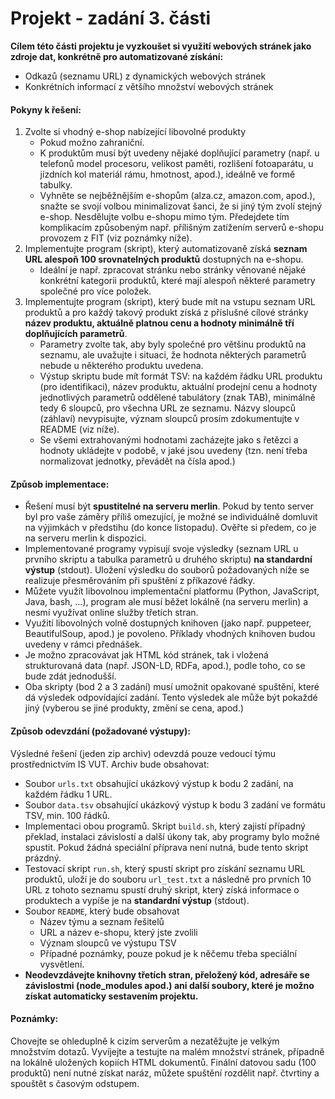 # Projekt - zadání 3. části

**Cílem této části projektu je vyzkoušet si využití webových stránek jako zdroje dat, konkrétně pro automatizované získání:**
* Odkazů (seznamu URL) z dynamických webových stránek
* Konkrétních informací z většího množství webových stránek

#### Pokyny k řešení:
1. Zvolte si vhodný e-shop nabízející libovolné produkty
    * Pokud možno zahraniční.
    * K produktům musí být uvedeny nějaké doplňující parametry (např. u telefonů model procesoru, velikost paměti, rozlišení fotoaparátu, u jízdních kol materiál rámu, hmotnost, apod.), ideálně ve formě tabulky.
    * Vyhněte se nejběžnějším e-shopům (alza.cz, amazon.com, apod.), snažte se svojí volbou minimalizovat šanci, že si jiný tým zvolí stejný e-shop. Nesdělujte volbu e-shopu mimo tým. Předejdete tím komplikacím způsobeným např. přílišným zatížením serverů e-shopu provozem z FIT (viz poznámky níže).
2. Implementujte program (skript), který automatizovaně získá **seznam URL alespoň 100 srovnatelných produktů** dostupných na e-shopu.
    * Ideální je např. zpracovat stránku nebo stránky věnované nějaké konkrétní kategorii produktů, které mají alespoň některé parametry společné pro více položek.
3. Implementujte program (skript), který bude mít na vstupu seznam URL produktů a pro každý takový produkt získá z příslušné cílové stránky **název produktu, aktuálně platnou cenu a hodnoty minimálně tří doplňujících parametrů**.
    * Parametry zvolte tak, aby byly společné pro většinu produktů na seznamu, ale uvažujte i situaci, že hodnota některých parametrů nebude u některého produktu uvedena.
    * Výstup skriptu bude mít formát TSV: na každém řádku URL produktu (pro identifikaci), název produktu, aktuální prodejní cenu a hodnoty jednotlivých parametrů oddělené tabulátory (znak TAB), minimálně tedy 6 sloupců, pro všechna URL ze seznamu. Názvy sloupců (záhlaví) nevypisujte, význam sloupců prosím zdokumentujte v README (viz níže).
    * Se všemi extrahovanými hodnotami zacházejte jako s řetězci a hodnoty ukládejte v podobě, v jaké jsou uvedeny (tzn. není třeba normalizovat jednotky, převádět na čísla apod.)

#### Způsob implementace:
* Řešení musí být **spustitelné na serveru merlin**. Pokud by tento server byl pro vaše záměry příliš omezující, je možné se individuálně domluvit na výjimkách v předstihu (do konce listopadu). Ověřte si předem, co je na serveru merlin k dispozici.
* Implementované programy vypisují svoje výsledky (seznam URL u prvního skriptu a tabulka parametrů u druhého skriptu) **na standardní výstup** (stdout). Uložení výsledku do souborů požadovaných níže se realizuje přesměrováním při spuštění z příkazové řádky.
* Můžete využít libovolnou implementační platformu (Python, JavaScript, Java, bash, ...), program ale musí běžet lokálně (na serveru merlin) a nesmí využívat online služby třetích stran.
* Využití libovolných volně dostupných knihoven (jako např. puppeteer, BeautifulSoup, apod.) je povoleno. Příklady vhodných knihoven budou uvedeny v rámci přednášek.
* Je možno zpracovávat jak HTML kód stránek, tak i vložená strukturovaná data (např. JSON-LD, RDFa, apod.), podle toho, co se bude zdát jednodušší.
* Oba skripty (bod 2 a 3 zadání) musí umožnit opakované spuštění, které dá výsledek odpovídající zadání. Tento výsledek ale může být pokaždé jiný (vyberou se jiné produkty, změní se cena, apod.)


#### Způsob odevzdání (požadované výstupy):
Výsledné řešení (jeden zip archiv) odevzdá pouze vedoucí týmu prostřednictvím IS VUT. Archiv bude obsahovat:
* Soubor `urls.txt` obsahující ukázkový výstup k bodu 2 zadání, na každém řádku 1 URL.
* Soubor `data.tsv` obsahující ukázkový výstup k bodu 3 zadání ve formátu TSV, min. 100 řádků.
* Implementaci obou programů.
Skript `build.sh`, který zajistí případný překlad, instalaci závislostí a další úkony tak, aby programy bylo možné spustit. Pokud žádná speciální příprava není nutná, bude tento skript prázdný.
* Testovací skript `run.sh`, který spustí skript pro získání seznamu URL produktů, uloží je do souboru `url_test.txt` a následně pro prvních 10 URL z tohoto seznamu spustí druhý skript, který získá informace o produktech a vypíše je na **standardní výstup** (stdout).
* Soubor `README`, který bude obsahovat
    * Název týmu a seznam řešitelů
    * URL a název e-shopu, který jste zvolili
    * Význam sloupců ve výstupu TSV
    * Případné poznámky, pouze pokud je k něčemu třeba speciální vysvětlení.
* **Neodevzdávejte knihovny třetích stran, přeložený kód, adresáře se závislostmi (node_modules apod.) ani další soubory, které je možno získat automaticky sestavením projektu.**

#### Poznámky:
Chovejte se ohleduplně k cizím serverům a nezatěžujte je velkým množstvím dotazů. Vyvíjejte a testujte na malém množství stránek, případně na lokálně uložených kopiích HTML dokumentů. Finální datovou sadu (100 produktů) není nutné získat naráz, můžete spuštění rozdělit např. čtvrtiny a spouštět s časovým odstupem.

